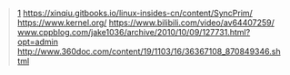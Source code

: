  
> [1](https://www.ibm.com/developerworks/cn/linux/l-linux-kernel/)
> https://xinqiu.gitbooks.io/linux-insides-cn/content/SyncPrim/
> https://www.kernel.org/
> https://www.bilibili.com/video/av64407259/
> www.cppblog.com/jake1036/archive/2010/10/09/127731.html?opt=admin
> http://www.360doc.com/content/19/1103/16/36367108_870849346.shtml